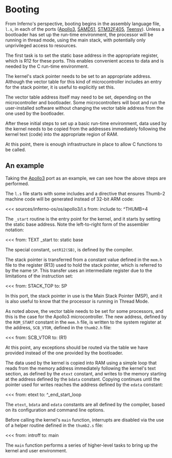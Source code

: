 # Booting

From Inferno's perspective, booting begins in the assembly language file,
`l.s`, in each of the ports
([Apollo3](https://github.com/dboddie/inferno-os/blob/apollo3/os/apollo3/l.s),
[SAMD51](https://github.com/dboddie/inferno-os/blob/samd51/os/samd51/l.s),
[STM32F405](https://github.com/dboddie/inferno-os/blob/stm32f405/os/stm32f405/l.s),
[Teensy](https://github.com/dboddie/inferno-os/blob/teensy41mm/os/teensy41mm/l.s)).
Unless a bootloader has set up the run-time environment, the processor will
be running in thread mode, using the main stack, with potentially only
unprivileged access to resources.

The first task is to set the static base address in the appropriate register,
which is R12 for these ports. This enables convenient access to data and is
needed by the C run-time environment.

The kernel's stack pointer needs to be set to an appropriate address. Although
the vector table for this kind of microcontroller includes an entry for the
stack pointer, it is useful to explicitly set this.

The vector table address itself may need to be set, depending on the
microcontroller and bootloader. Some microcontrollers will boot and run the
user-installed software without changing the vector table address from the one
used by the bootloader.

After these initial steps to set up a basic run-time environment, data used by
the kernel needs to be copied from the addresses immediately following the kernel
text (code) into the appropriate region of RAM.

At this point, there is enough infrastructure in place to allow C functions to
be called.

## An example

Taking the [Apollo3](https://github.com/dboddie/inferno-os/blob/apollo3/os/apollo3/l.s)
port as an example, we can see how the above steps are performed.

The `l.s` file starts with some includes and a directive that ensures Thumb-2
machine code will be generated instead of 32-bit ARM code:

<<< sources/inferno-os/os/apollo3/l.s
from: include
to: ^THUMB=4

The `_start` routine is the entry point for the kernel, and it starts by
setting the static base address. Note the left-to-right form of the
assembler notation:

<<<
from: TEXT _start
to: static base

The special constant, `setR12(SB)`, is defined by the compiler.

The stack pointer is transferred from a constant value defined in the `mem.h`
file to the register (R13) used to hold the stack pointer, which is referred to
by the name `SP`. This transfer uses an intermediate register due to the
limitations of the instruction set:

<<<
from: STACK_TOP
to: SP

In this port, the stack pointer in use is the Main Stack Pointer (MSP), and it
is also useful to know that the processor is running in Thread Mode.

As noted above, the vector table needs to be set for some processors, and this
is the case for the Apollo3 microcontroller. The new address, defined by the
`ROM_START` constant in the `mem.h` file, is written to the system register at
the address, `SCB_VTOR`, defined in the `thumb2.h` file:

<<<
from: SCB_VTOR
to: \(R1\)

At this point, any exceptions should be routed via the table we have provided
instead of the one provided by the bootloader.

The data used by the kernel is copied into RAM using a simple loop that reads
from the memory address immediately following the kernel's text section, as
defined by the `etext` constant, and writes to the memory starting at the
address defined by the `bdata` constant. Copying continues until the pointer
used for writes reaches the address defined by the `edata` constant:

<<<
from: etext
to: ^_end_start_loop

The `etext`, `bdata` and `edata` constants are all defined by the compiler,
based on its configuration and command line options.

Before calling the kernel's `main` function, interrupts are disabled via the
use of a helper routine defined in the `thumb2.s` file:

<<<
from: introff
to: main

The `main` function performs a series of higher-level tasks to bring up the
kernel and user environment.
